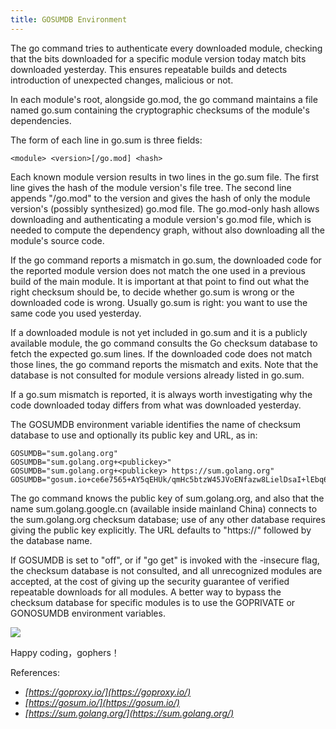 ```yaml
---
title: GOSUMDB Environment
---
```


The go command tries to authenticate every downloaded module,
checking that the bits downloaded for a specific module version today
match bits downloaded yesterday. This ensures repeatable builds
and detects introduction of unexpected changes, malicious or not.

In each module's root, alongside go.mod, the go command maintains
a file named go.sum containing the cryptographic checksums of the
module's dependencies.

The form of each line in go.sum is three fields:

```
<module> <version>[/go.mod] <hash>
```

Each known module version results in two lines in the go.sum file.
The first line gives the hash of the module version's file tree.
The second line appends "/go.mod" to the version and gives the hash
of only the module version's (possibly synthesized) go.mod file.
The go.mod-only hash allows downloading and authenticating a
module version's go.mod file, which is needed to compute the
dependency graph, without also downloading all the module's source code.

If the go command reports a mismatch in go.sum, the downloaded code
for the reported module version does not match the one used in a
previous build of the main module. It is important at that point
to find out what the right checksum should be, to decide whether
go.sum is wrong or the downloaded code is wrong. Usually go.sum is right:
you want to use the same code you used yesterday.

If a downloaded module is not yet included in go.sum and it is a publicly
available module, the go command consults the Go checksum database to fetch
the expected go.sum lines. If the downloaded code does not match those
lines, the go command reports the mismatch and exits. Note that the
database is not consulted for module versions already listed in go.sum.

If a go.sum mismatch is reported, it is always worth investigating why
the code downloaded today differs from what was downloaded yesterday.

The GOSUMDB environment variable identifies the name of checksum database
to use and optionally its public key and URL, as in:

```
GOSUMDB="sum.golang.org"
GOSUMDB="sum.golang.org+<publickey>"
GOSUMDB="sum.golang.org+<publickey> https://sum.golang.org"
GOSUMDB="gosum.io+ce6e7565+AY5qEHUk/qmHc5btzW45JVoENfazw8LielDsaI+lEbq6"
```

The go command knows the public key of sum.golang.org, and also that the name
sum.golang.google.cn (available inside mainland China) connects to the
sum.golang.org checksum database; use of any other database requires giving
the public key explicitly.
The URL defaults to "https://" followed by the database name.

If GOSUMDB is set to "off", or if "go get" is invoked with the -insecure flag,
the checksum database is not consulted, and all unrecognized modules are
accepted, at the cost of giving up the security guarantee of verified repeatable
downloads for all modules. A better way to bypass the checksum database
for specific modules is to use the GOPRIVATE or GONOSUMDB environment
variables.

![](https://baokun.li/images/2019/proxy-sum.png)

Happy coding，gophers！

References:

- *[https://goproxy.io/](https://goproxy.io/)*
- *[https://gosum.io/](https://gosum.io/)*
- *[https://sum.golang.org/](https://sum.golang.org/)*
